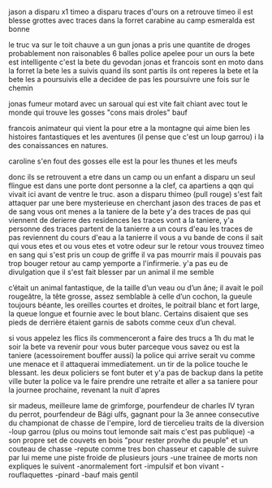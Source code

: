 jason a disparu x1
timeo a disparu
traces d'ours
on a retrouve timeo il est blesse
grottes avec traces dans la forret
carabine au camp
esmeralda est bonne

le truc va sur le toit
chauve a un gun
jonas a pris une quantite de droges probablement non raisonables
6 balles
police apelee pour un ours
la bete est intelligente
c'est la bete du gevodan
jonas et francois sont en moto dans la forret
la bete les a suivis quand ils sont partis
ils ont reperes la bete et la bete les a poursuivis
elle a decidee de pas les poursuivre une fois sur le chemin

jonas 
fumeur motard avec un saroual qui est vite fait chiant avec tout le monde qui trouve les gosses "cons mais droles"
bauf

francois
animateur qui vient la pour etre a la montagne qui aime bien les histoires fantastiques et les aventures (il pense que c'est un loup garrou) i la des conaissances en natures.

caroline
s'en fout des gosses elle est la pour les thunes et les meufs

donc ils se retrouvent a etre dans un camp ou un enfant a disparu
un seul flingue est dans une porte dont personne a la clef, ca apartiens a qqn qui vivait ici avant de ventre le truc.
ason a disparu
thimeo (pull rouge) s'est fait attaquer par une bere mysterieuse en cherchant jason
des traces de pas et de sang vous ont menes a la taniere de la bete
y'a des traces de pas qui viennent de derierre des residences
les traces vont a la taniere, y'a personne
des traces partent de la tanierre a un cours d'eau
les traces de pas reviennent du cours d'eau a la tanierre
il vous a vu bande de cons il sait qui vous etes et ou vous etes et votre odeur
sur le retour vous trouvez timeo en sang qui s'est pris un coup de griffe il va pas mourrir mais il pouvais pas trop bouger
retour au camp yemporte a l'infirmerie. y'a pas eu de divulgation que il s'est fait blesser par un animal il me semble

c’était un animal fantastique, de la taille d’un veau ou d’un âne; il avait le poil rougeâtre, la tête grosse, assez semblable à celle d’un cochon, la gueule toujours béante, les oreilles courtes et droites, le poitrail blanc et fort large, la queue longue et fournie avec le bout blanc. Certains disaient que ses pieds de derrière étaient garnis de sabots comme ceux d’un cheval.

si vous appelez les flics ils commenceront a faire des trucs a 1h du mat
le soir la bete va revenir pour vous buter  parceque vous savez ou est la taniere (acessoirement bouffer aussi)
la police qui arrive serait vu comme une menace et il attaquerai immediatement. un tir de la police touche le blessant. les deux policiers se font buter et y'a pas de backup dans la petite ville
buter la police va le faire prendre une retraite et aller a sa taniere pour la journee prochaine, revenant la nuit d'apres

sir madeus, meilleure lame de grimforge, pourfendeur de charles IV tyran du perrot, pourfendeur de Bági ulfs, gagnant pour la 3e annee consecutive du championat de chasse de l'empire, lord de tiercelieu
traits de la diversion
-loup garrou (plus ou moins tout lemonde sait mais c'est pas publique)
	-a son propre set de couvets en bois "pour rester provhe du peuple" et un couteau de chasse
	-repute comme tres bon chasseur et capable de suivre par lui meme une piste froide de plusieurs jours
	-une trainee de morts non expliques le suivent
	-anormalement fort
	-impulsif et bon vivant
	-rouflaquettes
	-pinard
	-bauf mais gentil
